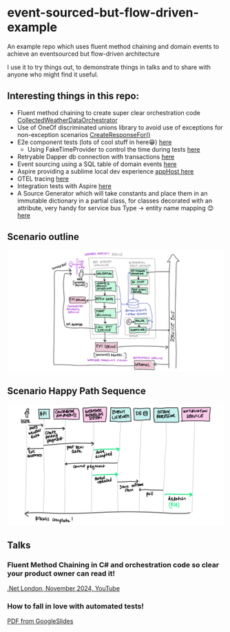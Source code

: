 # event-sourced-but-flow-driven-example

An example repo which uses fluent method chaining and domain events to achieve an eventsourced but flow-driven architecture

I use it to try things out, to demonstrate things in talks and to share with anyone who might find it useful.

## Interesting things in this repo:

- Fluent method chaining to create super clear orchestration code [CollectedWeatherDataOrchestrator](./src/WeatherApp.Application/Orchestration/CollectedWeatherDataOrchestrator.cs)
- Use of OneOf discriminated unions library to avoid use of exceptions for non-exception scenarios [CreateResponseFor()](./src/WeatherApp.API/Program.cs#65)
- E2e component tests (lots of cool stuff in here😁) [here](./tests/WeatherApp.Tests/)
    - Using FakeTimeProvider to control the time during tests [here](./tests/WeatherApp.Tests/ComponentTestFixture.cs#52)
- Retryable Dapper db connection with transactions [here](./src/WeatherApp.Infrastructure/RetryableDapperConnection/)
- Event sourcing using a SQL table of domain events [here](./src/WeatherApp.Domain/EventSourcing/)
- Aspire providing a sublime local dev experience [appHost here](./AppHost/Program.cs)
- OTEL tracing [here](./src/WeatherApp.Infrastructure/Outbox/OutboxDispatcherHostedService.cs#107)
- Integration tests with Aspire [here](./tests/WeatherApp.Tests.Aspire.Integration/WeatherAppAspireIntegrationTests.cs#43)
- A Source Generator which will take constants and place them in an immutable dictionary in a partial class, for classes decorated with an attribute, very handy for service bus Type -> entity name mapping 😊 [here](./src/WeatherApp.SourceGenerators/AutoGenerateImmutableDictionyFromConstantsGenerator.cs)

## Scenario outline

![scenario components](./notebooks/media/complex-scenario.png)

## Scenario Happy Path Sequence

![scenario happy path sequence](./notebooks/media/scenario-sequence.png)

## Talks

### Fluent Method Chaining in C# and orchestration code so clear your product owner can read it!

[.Net London, November 2024, YouTube](https://www.youtube.com/watch?v=1Yf5zN_iR5Q)

### How to fall in love with automated tests!

[PDF from GoogleSlides](./notebooks/media/How%20to%20fall%20in%20love%20with%20automated%20tests!.pdf)